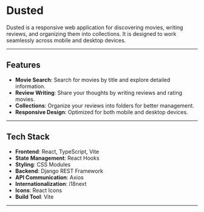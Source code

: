 # Dusted

Dusted is a responsive web application for discovering movies, writing reviews, and organizing them into collections. It is designed to work seamlessly across mobile and desktop devices.

---

## Features

- **Movie Search**: Search for movies by title and explore detailed information.
- **Review Writing**: Share your thoughts by writing reviews and rating movies.
- **Collections**: Organize your reviews into folders for better management.
- **Responsive Design**: Optimized for both mobile and desktop devices.

---

## Tech Stack

- **Frontend**: React, TypeScript, Vite
- **State Management**: React Hooks
- **Styling**: CSS Modules
- **Backend**: Django REST Framework
- **API Communication**: Axios
- **Internationalization**: i18next
- **Icons**: React Icons
- **Build Tool**: Vite

---
